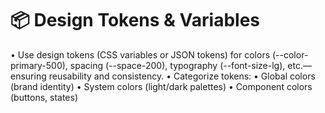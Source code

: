 # 📦 Design Tokens & Variables

• Use design tokens (CSS variables or JSON tokens) for colors (--color-primary-500), spacing (--space-200), typography (--font-size-lg), etc.—ensuring reusability and consistency.
• Categorize tokens:
  • Global colors (brand identity)
  • System colors (light/dark palettes)
  • Component colors (buttons, states)